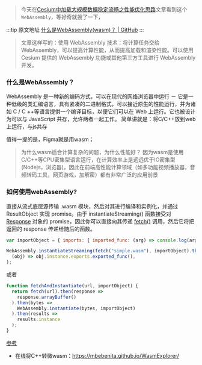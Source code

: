 > 今天在[Cesium中加载大规模数据稳定流畅之性能优化思路](https://blog.csdn.net/wtuynqy/article/details/129025722)文章看到这个`WebAssembly`，等好奇就搜了一下，

  :::tip 原文地址
  [什么是WebAssembly(wasm)？ | GitHub](https://github.com/jynba/jynba.github.io/issues/17)
  :::
  > 文章这样写的：使用 WebAssembly 技术：将计算任务交给 WebAssembly，可以提高计算性能，从而提高加载和渲染性能。可以使用 Cesium 提供的 WebAssembly 功能或其他第三方工具进行 WebAssembly 开发。

### 什么是WebAssembly？
WebAssembly 是一种新的编码方式，可以在现代的网络浏览器中运行 － 它是一种低级的类汇编语言，具有紧凑的二进制格式，可以接近原生的性能运行，并为诸如 C / C ++等语言提供一个编译目标，以便它们可以在 Web 上运行。它也被设计为可以与 JavaScript 共存，允许两者一起工作。 简单讲就是：将C/C++放到web上运行，与js共存

值得一提的是，Figma就是用wasm；

> 为什么wasm适合计算复杂的问题，为什么性能好？ 因为wasm是使用C/C++等CPU密集型语言运行，在计算效率上是远远优于IO密集型(Nodejs，浏览器)，因此在前端高性能计算领域（如多功能视频播放器，音频转码工具，网页游戏，加解密）都有非常广泛的应用前景

### 如何使用webAssembly?
直接从流式底层源传输 .wasm 模块，然后对其进行编译和实例化，并通过 ResultObject 实现 promise。由于 instantiateStreaming() 函数接受对 [Response](https://developer.mozilla.org/zh-CN/docs/Web/API/Response) 对象的 promise，因此你可以直接向其传递 [fetch()](https://developer.mozilla.org/zh-CN/docs/Web/API/fetch) 调用，然后它将把返回的 response 传递给随后的函数。

```js
var importObject = { imports: { imported_func: (arg) => console.log(arg) } };

WebAssembly.instantiateStreaming(fetch("simple.wasm"), importObject).then(
  (obj) => obj.instance.exports.exported_func(),
);
```
或者
```js
function fetchAndInstantiate(url, importObject) {
  return fetch(url).then(response =>
    response.arrayBuffer()
  ).then(bytes =>
    WebAssembly.instantiate(bytes, importObject)
  ).then(results =>
    results.instance
  );
}
```
[参考](https://zhuanlan.zhihu.com/p/417035181)

* 在线将C++转微wasm：https://mbebenita.github.io/WasmExplorer/
